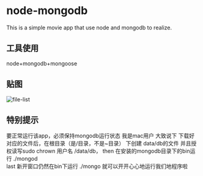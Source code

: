 # node-mongodb
This is a simple movie app that use node and mongodb to realize.
## 工具使用
node+mongodb+mongoose
## 贴图
![file-list](http://oh3pw68gg.bkt.clouddn.com/8E7F93B1-DB9E-409D-8C4D-09F854A6E983.png)
## 特别提示
要正常运行该app，必须保持mongodb运行状态
我是mac用户 大致说下 下载好对应的文件后，在根目录（是/目录，不是~目录）
下创建 data/db的文件 并且授权读写sudo chrown 用户名 /data/db，
then 在安装的mongodb目录下的bin运行 ./mongod  
last 新开窗口仍然在bin下运行 ./mongo
就可以开开心心地运行我们地程序啦
